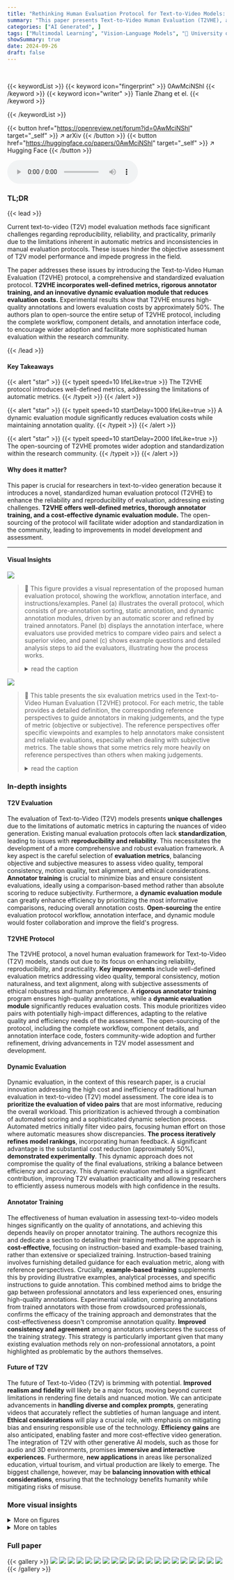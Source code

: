 ```yaml
---
title: "Rethinking Human Evaluation Protocol for Text-to-Video Models: Enhancing Reliability, Reproducibility, and Practicality"
summary: "This paper presents Text-to-Video Human Evaluation (T2VHE), a new protocol for evaluating text-to-video models, improving reliability, reproducibility, and practicality."
categories: ["AI Generated", ]
tags: ["Multimodal Learning", "Vision-Language Models", "🏢 University of California San Diego",]
showSummary: true
date: 2024-09-26
draft: false
---
```


<br>

{{< keywordList >}}
{{< keyword icon="fingerprint" >}} 0AwMciNShl {{< /keyword >}}
{{< keyword icon="writer" >}} Tianle Zhang et el. {{< /keyword >}}
 
{{< /keywordList >}}

{{< button href="https://openreview.net/forum?id=0AwMciNShl" target="_self" >}}
↗ arXiv
{{< /button >}}
{{< button href="https://huggingface.co/papers/0AwMciNShl" target="_self" >}}
↗ Hugging Face
{{< /button >}}



<audio controls>
    <source src="https://ai-paper-reviewer.com/0AwMciNShl/podcast.wav" type="audio/wav">
    Your browser does not support the audio element.
</audio>


### TL;DR


{{< lead >}}

Current text-to-video (T2V) model evaluation methods face significant challenges regarding reproducibility, reliability, and practicality, primarily due to the limitations inherent in automatic metrics and inconsistencies in manual evaluation protocols. These issues hinder the objective assessment of T2V model performance and impede progress in the field. 

The paper addresses these issues by introducing the Text-to-Video Human Evaluation (T2VHE) protocol, a comprehensive and standardized evaluation protocol.  **T2VHE incorporates well-defined metrics, rigorous annotator training, and an innovative dynamic evaluation module that reduces evaluation costs.** Experimental results show that T2VHE ensures high-quality annotations and lowers evaluation costs by approximately 50%. The authors plan to open-source the entire setup of T2VHE protocol, including the complete workflow, component details, and annotation interface code, to encourage wider adoption and facilitate more sophisticated human evaluation within the research community.

{{< /lead >}}


#### Key Takeaways

{{< alert "star" >}}
{{< typeit speed=10 lifeLike=true >}} The T2VHE protocol introduces well-defined metrics, addressing the limitations of automatic metrics. {{< /typeit >}}
{{< /alert >}}

{{< alert "star" >}}
{{< typeit speed=10 startDelay=1000 lifeLike=true >}} A dynamic evaluation module significantly reduces evaluation costs while maintaining annotation quality. {{< /typeit >}}
{{< /alert >}}

{{< alert "star" >}}
{{< typeit speed=10 startDelay=2000 lifeLike=true >}} The open-sourcing of T2VHE promotes wider adoption and standardization within the research community. {{< /typeit >}}
{{< /alert >}}

#### Why does it matter?
This paper is crucial for researchers in text-to-video generation because it introduces a novel, standardized human evaluation protocol (T2VHE) to enhance the reliability and reproducibility of evaluation, addressing existing challenges.  **T2VHE offers well-defined metrics, thorough annotator training, and a cost-effective dynamic evaluation module.**  The open-sourcing of the protocol will facilitate wider adoption and standardization in the community, leading to improvements in model development and assessment.

------
#### Visual Insights



![](https://ai-paper-reviewer.com/0AwMciNShl/figures_1_1.jpg)

> 🔼 This figure provides a visual representation of the proposed human evaluation protocol, showing the workflow, annotation interface, and instructions/examples. Panel (a) illustrates the overall protocol, which consists of pre-annotation sorting, static annotation, and dynamic annotation modules, driven by an automatic scorer and refined by trained annotators. Panel (b) displays the annotation interface, where evaluators use provided metrics to compare video pairs and select a superior video, and panel (c) shows example questions and detailed analysis steps to aid the evaluators, illustrating how the process works.
> <details>
> <summary>read the caption</summary>
> Figure 1: (a) An illustration of our human evaluation protocol. (b) The annotation interface, wherein annotators choose the superior video based on provided evaluation metrics. (c) Instruction and examples to guide used to the 'Video Quality' evaluation.
> </details>





![](https://ai-paper-reviewer.com/0AwMciNShl/tables_5_1.jpg)

> 🔼 This table presents the six evaluation metrics used in the Text-to-Video Human Evaluation (T2VHE) protocol. For each metric, the table provides a detailed definition, the corresponding reference perspectives to guide annotators in making judgements, and the type of metric (objective or subjective).  The reference perspectives offer specific viewpoints and examples to help annotators make consistent and reliable evaluations, especially when dealing with subjective metrics. The table shows that some metrics rely more heavily on reference perspectives than others when making judgements.
> <details>
> <summary>read the caption</summary>
> Table 1: Comprehensive evaluation criteria for T2V models. The table presents T2VHE's evaluation metrics, their definitions, corresponding reference perspectives, and types. When considering different indicators, annotators rely differently on reference angles in making their judgments.
> </details>





### In-depth insights


#### T2V Evaluation
The evaluation of Text-to-Video (T2V) models presents **unique challenges** due to the limitations of automatic metrics in capturing the nuances of video generation.  Existing manual evaluation protocols often lack **standardization**, leading to issues with **reproducibility and reliability**. This necessitates the development of a more comprehensive and robust evaluation framework. A key aspect is the careful selection of **evaluation metrics**, balancing objective and subjective measures to assess video quality, temporal consistency, motion quality, text alignment, and ethical considerations.  **Annotator training** is crucial to minimize bias and ensure consistent evaluations, ideally using a comparison-based method rather than absolute scoring to reduce subjectivity.  Furthermore, a **dynamic evaluation module** can greatly enhance efficiency by prioritizing the most informative comparisons, reducing overall annotation costs.  **Open-sourcing** the entire evaluation protocol workflow, annotation interface, and dynamic module would foster collaboration and improve the field's progress.

#### T2VHE Protocol
The T2VHE protocol, a novel human evaluation framework for Text-to-Video (T2V) models, stands out due to its focus on enhancing reliability, reproducibility, and practicality.  **Key improvements** include well-defined evaluation metrics addressing video quality, temporal consistency, motion naturalness, and text alignment, along with subjective assessments of ethical robustness and human preference.  A **rigorous annotator training** program ensures high-quality annotations, while a **dynamic evaluation module** significantly reduces evaluation costs.  This module prioritizes video pairs with potentially high-impact differences, adapting to the relative quality and efficiency needs of the assessment. The open-sourcing of the protocol, including the complete workflow, component details, and annotation interface code, fosters community-wide adoption and further refinement, driving advancements in T2V model assessment and development.

#### Dynamic Evaluation
Dynamic evaluation, in the context of this research paper, is a crucial innovation addressing the high cost and inefficiency of traditional human evaluation in text-to-video (T2V) model assessment.  The core idea is to **prioritize the evaluation of video pairs** that are most informative, reducing the overall workload. This prioritization is achieved through a combination of automated scoring and a sophisticated dynamic selection process.  Automated metrics initially filter video pairs, focusing human effort on those where automatic measures show discrepancies.  **The process iteratively refines model rankings**, incorporating human feedback.  A significant advantage is the substantial cost reduction (approximately 50%), **demonstrated experimentally**. This dynamic approach does not compromise the quality of the final evaluations, striking a balance between efficiency and accuracy.  This dynamic evaluation method is a significant contribution, improving T2V evaluation practicality and allowing researchers to efficiently assess numerous models with high confidence in the results.

#### Annotator Training
The effectiveness of human evaluation in assessing text-to-video models hinges significantly on the quality of annotations, and achieving this depends heavily on proper annotator training.  The authors recognize this and dedicate a section to detailing their training methods.  The approach is **cost-effective**, focusing on instruction-based and example-based training, rather than extensive or specialized training.  Instruction-based training involves furnishing detailed guidance for each evaluation metric, along with reference perspectives.  Crucially, **example-based training** supplements this by providing illustrative examples, analytical processes, and specific instructions to guide annotation. This combined method aims to bridge the gap between professional annotators and less experienced ones, ensuring high-quality annotations. Experimental validation, comparing annotations from trained annotators with those from crowdsourced professionals, confirms the efficacy of the training approach and demonstrates that the cost-effectiveness doesn't compromise annotation quality.  **Improved consistency and agreement** among annotators underscores the success of the training strategy. This strategy is particularly important given that many existing evaluation methods rely on non-professional annotators, a point highlighted as problematic by the authors themselves.

#### Future of T2V
The future of Text-to-Video (T2V) is brimming with potential.  **Improved realism and fidelity** will likely be a major focus, moving beyond current limitations in rendering fine details and nuanced motion.  We can anticipate advancements in **handling diverse and complex prompts**, generating videos that accurately reflect the subtleties of human language and intent.  **Ethical considerations** will play a crucial role, with emphasis on mitigating bias and ensuring responsible use of the technology.  **Efficiency gains** are also anticipated, enabling faster and more cost-effective video generation.   The integration of T2V with other generative AI models, such as those for audio and 3D environments, promises **immersive and interactive experiences**.  Furthermore, **new applications** in areas like personalized education, virtual tourism, and virtual production are likely to emerge.  The biggest challenge, however, may be **balancing innovation with ethical considerations**, ensuring that the technology benefits humanity while mitigating risks of misuse.


### More visual insights

<details>
<summary>More on figures
</summary>


![](https://ai-paper-reviewer.com/0AwMciNShl/figures_8_1.jpg)

> 🔼 This figure presents a comparison of the scores and rankings of five different text-to-video (T2V) models across six evaluation dimensions: Video Quality, Temporal Quality, Motion Quality, Text Alignment, Ethical Robustness, and Human Preference.  The scores are shown for three different groups of annotators: pre-training laboratory-recruited annotators (LRAs), Amazon Mechanical Turk (AMT) annotators, and post-training LRAs.  A fourth set of results is included showing the impact of the dynamic evaluation module on the post-training LRAs' evaluations.  The radar charts allow for a visual comparison of the relative strengths and weaknesses of each model across the different evaluation dimensions and annotator groups.
> <details>
> <summary>read the caption</summary>
> Figure 2: Scores and rankings of models across various dimensions for pre-training LRAs, AMT Annotators, and Post-training LRAs. Post-training LRAs (Dyn) refers to the annotation results of Post-training LRAs using the dynamic evaluation component.
> </details>



![](https://ai-paper-reviewer.com/0AwMciNShl/figures_9_1.jpg)

> 🔼 This figure compares the number of annotations needed for traditional pairwise comparison protocols versus the proposed protocol with a dynamic evaluation module.  The left panel shows a plot demonstrating the drastically reduced annotation requirements of the dynamic approach as the number of models increases. The right panel provides box plots showing score estimations across six different video quality metrics (Video Quality, Temporal Quality, Motion Quality, Text Alignment, Ethical Robustness, Human Preference) for five different models.  The box plots illustrate the median, interquartile range, and 95% confidence intervals of the estimates, showing the relative performance of each model across the different metrics.
> <details>
> <summary>read the caption</summary>
> Figure 3: The left figure shows how the number of annotations required for different protocols. The right figure represents model score estimations across different metrics. Each boxplot illustrates the median, interquartile range, and 95% confidence intervals of the estimates.
> </details>



![](https://ai-paper-reviewer.com/0AwMciNShl/figures_27_1.jpg)

> 🔼 This figure illustrates the proposed human evaluation protocol. (a) shows the overall workflow of the protocol, including pre-annotation sorting, static annotation, and dynamic annotation stages. (b) shows the annotation interface where human annotators compare video pairs and select the better one based on provided metrics. (c) provides detailed instructions and examples for annotators to assess 'Video Quality'.
> <details>
> <summary>read the caption</summary>
> Figure 1: (a) An illustration of our human evaluation protocol. (b) The annotation interface, wherein annotators choose the superior video based on provided evaluation metrics. (c) Instruction and examples to guide used to the 'Video Quality' evaluation.
> </details>



![](https://ai-paper-reviewer.com/0AwMciNShl/figures_28_1.jpg)

> 🔼 This figure provides a visual overview of the proposed Text-to-Video Human Evaluation (T2VHE) protocol.  Panel (a) shows a flowchart illustrating the protocol's workflow: pre-annotation sorting using automated scores, static annotation, dynamic annotation (where only videos with significant score differences are annotated), and the final automatic scoring. Panel (b) displays the annotation interface, showing video pairs to compare and buttons for annotator selection. Panel (c) shows example prompts and detailed instructions/evaluation criteria to guide the annotators when evaluating 'Video Quality' and other metrics.
> <details>
> <summary>read the caption</summary>
> Figure 1: (a) An illustration of our human evaluation protocol. (b) The annotation interface, wherein annotators choose the superior video based on provided evaluation metrics. (c) Instruction and examples to guide used to the 'Video Quality' evaluation.
> </details>



![](https://ai-paper-reviewer.com/0AwMciNShl/figures_29_1.jpg)

> 🔼 This figure shows three aspects of the Text-to-Video Human Evaluation (T2VHE) protocol.  (a) illustrates the overall workflow, including pre-annotation sorting, static annotation, and dynamic annotation components. (b) displays the annotation interface that annotators use.  This interface presents pairs of videos and allows annotators to select the superior video according to the provided metrics. (c) gives examples of instructions and examples to guide annotators in using the protocol, specifically in relation to 'Video Quality' evaluation.  These instructions emphasize how to assess realism and aesthetic appeal.
> <details>
> <summary>read the caption</summary>
> Figure 1: (a) An illustration of our human evaluation protocol. (b) The annotation interface, wherein annotators choose the superior video based on provided evaluation metrics. (c) Instruction and examples to guide used to the 'Video Quality' evaluation.
> </details>



![](https://ai-paper-reviewer.com/0AwMciNShl/figures_29_2.jpg)

> 🔼 This figure provides a visual representation of the Text-to-Video Human Evaluation (T2VHE) protocol. Panel (a) shows a flowchart of the protocol's workflow. Panel (b) displays the interface used by human evaluators to compare videos based on various metrics. Panel (c) shows detailed instructions and examples provided to help evaluators make consistent and reliable judgments of video quality.
> <details>
> <summary>read the caption</summary>
> Figure 1: (a) An illustration of our human evaluation protocol. (b) The annotation interface, wherein annotators choose the superior video based on provided evaluation metrics. (c) Instruction and examples to guide used to the 'Video Quality' evaluation.
> </details>



![](https://ai-paper-reviewer.com/0AwMciNShl/figures_30_1.jpg)

> 🔼 This figure provides a visual representation of the Text-to-Video Human Evaluation (T2VHE) protocol.  (a) shows the overall workflow, highlighting pre-annotation sorting, static and dynamic annotation stages, and the automatic scorer. (b) displays the user interface where annotators compare video pairs and make judgments based on provided metrics (Video Quality, Temporal Quality, Motion Quality, Text Alignment, Ethical Robustness, Human Preference). (c) gives specific instructions and example prompts to guide annotators in evaluating 'Video Quality'.  The figure illustrates the protocol's structured approach to ensure reliable and consistent human evaluations.
> <details>
> <summary>read the caption</summary>
> Figure 1: (a) An illustration of our human evaluation protocol. (b) The annotation interface, wherein annotators choose the superior video based on provided evaluation metrics. (c) Instruction and examples to guide used to the 'Video Quality' evaluation.
> </details>



![](https://ai-paper-reviewer.com/0AwMciNShl/figures_30_2.jpg)

> 🔼 This figure shows the cumulative number of prompts for each category at different points in the sorting process.  The x-axis represents the overall number of video pairs considered, while the y-axis shows the count of prompts from each category. The line graph illustrates how the number of prompts for each category increases as the sorting process progresses, reflecting their relative importance and difficulty in automated evaluation.  Categories with steeper curves indicate a higher frequency of occurrence earlier in the sorting process, suggesting they were more easily differentiated by the algorithm.
> <details>
> <summary>read the caption</summary>
> Figure 9: The number of prompts corresponding to each category for different locations at the sorted video pairs.
> </details>



</details>




<details>
<summary>More on tables
</summary>


![](https://ai-paper-reviewer.com/0AwMciNShl/tables_6_1.jpg)
> 🔼 This table compares the inter-annotator agreement (IAA) scores, using Krippendorff's alpha, across different annotator groups for various evaluation metrics (Video Quality, Temporal Quality, Motion Quality, Text Alignment, Ethical Robustness, Human Preference).  The groups compared are: AMT and pre-training LRAs, AMT and post-training LRAs, and AMT annotators alone.  Higher IAA values indicate stronger agreement between annotators, suggesting higher annotation quality and reliability. The table shows a significant improvement in IAA after the post-training of LRAs, bringing their scores closer to those of the AMT annotators.
> <details>
> <summary>read the caption</summary>
> Table 2: Comparison of annotation consensus under different annotator qualifications. We compute Krippendorff's a [47] as an IAA measure. Higher values represent more consensus among annotators.
> </details>

![](https://ai-paper-reviewer.com/0AwMciNShl/tables_8_1.jpg)
> 🔼 This table compares the inter-annotator agreement (IAA), measured using Krippendorff's alpha, across three groups of annotators: AMT annotators (professional crowdworkers), pre-training LRAs (laboratory-recruited annotators before training), and post-training LRAs (laboratory-recruited annotators after training).  Higher values of Krippendorff's alpha indicate better agreement among annotators for a given metric. The table shows that post-training LRAs achieve much higher consensus for all the evaluation metrics (Video Quality, Temporal Quality, Motion Quality, Text Alignment, Ethical Robustness, and Human Preference) compared to the pre-training LRAs.  This highlights the significant impact of the training program on improving the quality and reliability of human evaluations.
> <details>
> <summary>read the caption</summary>
> Table 2: Comparison of annotation consensus under different annotator qualifications. We compute Krippendorff's α [47] as an IAA measure. Higher values represent more consensus among annotators.
> </details>

![](https://ai-paper-reviewer.com/0AwMciNShl/tables_8_2.jpg)
> 🔼 This table shows the number of video pairs that were excluded from the human evaluation process by the dynamic evaluation module. The model pairs are grouped by the two models being compared.  The dynamic evaluation module prioritizes the annotation of video pairs considered more deserving of manual evaluation during the static annotation phase and discards those with less significance based on the differences in model scores. The 'Count' column indicates how many times each pair was discarded across different evaluation metrics. This illustrates how the dynamic module optimizes annotation efficiency by reducing unnecessary manual annotations.
> <details>
> <summary>read the caption</summary>
> Table 4: Type and number of model pairs discarded in dynamic evaluation.
> </details>

![](https://ai-paper-reviewer.com/0AwMciNShl/tables_23_1.jpg)
> 🔼 This table presents a comparison of the scores and rankings of five different text-to-video (T2V) models across six evaluation metrics (Video Quality, Temporal Quality, Motion Quality, Text Alignment, Ethical Robustness, and Human Preference).  The comparison is made using three different groups of annotators: pre-trained laboratory-recruited annotators (LRAs), Amazon Mechanical Turk (AMT) annotators, and post-trained LRAs.  Additionally, it includes results from post-trained LRAs using a dynamic evaluation module (Dyn), which aims to optimize annotation efficiency.  Higher scores indicate better model performance in each metric.  The ranking (in parentheses) shows the model's relative position among the five models for each metric and annotator group.
> <details>
> <summary>read the caption</summary>
> Table 5: Scores and rankings of models across various dimensions for pre-training LRAs, AMT Annotators, and Post-training LRAs. Post-training LRAs (Dyn) refer to the annotation results of Post-training LRAs using the dynamic evaluation component. A higher score represents a better performance of the model on that dimension.
> </details>

![](https://ai-paper-reviewer.com/0AwMciNShl/tables_25_1.jpg)
> 🔼 This table presents a comparison of the scores and rankings of five different text-to-video (T2V) models across six evaluation metrics.  Three types of annotators were used: AMT annotators (trained and compensated), pre-training LRAs (laboratory-recruited annotators with minimal training), and post-training LRAs (laboratory-recruited annotators with comprehensive training).  The table shows how the scores and rankings vary based on the annotator type and the specific evaluation metric, allowing for an analysis of model performance consistency and the impact of annotator training.
> <details>
> <summary>read the caption</summary>
> Table 5: Scores and rankings of models across various dimensions for pre-training LRAs, AMT Annotators, and Post-training LRAs. Post-training LRAs (Dyn) refer to the annotation results of Post-training LRAs using the dynamic evaluation component. A higher score represents a better performance of the model on that dimension.
> </details>

![](https://ai-paper-reviewer.com/0AwMciNShl/tables_26_1.jpg)
> 🔼 This table presents a comparison of the scores and rankings of five different text-to-video (T2V) models across six evaluation metrics (Video Quality, Temporal Quality, Motion Quality, Text Alignment, Ethical Robustness, Human Preference) using three different groups of annotators: AMT annotators, pre-training LRAs, and post-training LRAs.  It also shows the results for the post-training LRAs when using the dynamic evaluation module.  Higher scores indicate better performance on the metric.
> <details>
> <summary>read the caption</summary>
> Table 5: Scores and rankings of models across various dimensions for pre-training LRAs, AMT Annotators, and Post-training LRAs. Post-training LRAs (Dyn) refer to the annotation results of Post-training LRAs using the dynamic evaluation component. A higher score represents a better performance of the model on that dimension.
> </details>

![](https://ai-paper-reviewer.com/0AwMciNShl/tables_31_1.jpg)
> 🔼 This table presents the results of human evaluation for the 'Animal' prompt category.  It shows the average scores and rankings of five different text-to-video models (Gen2, Pika, Latte, TF-T2V, and Videocrafter2) across six evaluation metrics: Video Quality, Temporal Quality, Motion Quality, Text Alignment, Ethical Robustness, and Human Preference.  The numbers in parentheses indicate the ranking of each model for that specific metric.
> <details>
> <summary>read the caption</summary>
> Table 8: Prompt Category - Animal
> </details>

![](https://ai-paper-reviewer.com/0AwMciNShl/tables_31_2.jpg)
> 🔼 This table presents a comparison of the scores and rankings of five different text-to-video (T2V) models across six evaluation dimensions.  The scores are averages from three different groups of annotators: those who received pre-training, those who used Amazon Mechanical Turk (AMT), and those with post-training. The 'Dyn' column indicates scores from post-training annotators who used a dynamic evaluation module, a new efficiency enhancement proposed in the paper.  The table helps to demonstrate the consistency of the proposed evaluation method across different annotator groups and highlights which models perform best in each dimension, offering a nuanced view of each model's strengths and weaknesses.
> <details>
> <summary>read the caption</summary>
> Table 5: Scores and rankings of models across various dimensions for pre-training LRAs, AMT Annotators, and Post-training LRAs. Post-training LRAs (Dyn) refer to the annotation results of Post-training LRAs using the dynamic evaluation component. A higher score represents a better performance of the model on that dimension.
> </details>

![](https://ai-paper-reviewer.com/0AwMciNShl/tables_31_3.jpg)
> 🔼 This table presents the scores and rankings of five different text-to-video (T2V) models across six evaluation metrics: Video Quality, Temporal Quality, Motion Quality, Text Alignment, Ethical Robustness, and Human Preference.  The scores are obtained from three different groups of annotators: AMT annotators, pre-trained laboratory-recruited annotators (LRAs), and post-trained LRAs.  The table also shows a comparison of results when using a dynamic evaluation module (Post-training LRAs (Dyn)). Higher scores indicate better performance on the given metric.
> <details>
> <summary>read the caption</summary>
> Table 5: Scores and rankings of models across various dimensions for pre-training LRAs, AMT Annotators, and Post-training LRAs. Post-training LRAs (Dyn) refer to the annotation results of Post-training LRAs using the dynamic evaluation component. A higher score represents a better performance of the model on that dimension.
> </details>

![](https://ai-paper-reviewer.com/0AwMciNShl/tables_31_4.jpg)
> 🔼 This table presents a comparison of the scores and rankings of five different text-to-video (T2V) models across six evaluation metrics.  Three different groups of annotators were used: AMT annotators, pre-training LRAs, and post-training LRAs.  Post-training LRAs (Dyn) refers to the results when the dynamic evaluation component was used, which aims to reduce annotation cost.  Each metric assesses a different aspect of T2V model quality, such as video quality, temporal quality, motion quality, text alignment, ethical robustness, and human preference.  The numbers in parentheses show the rank of each model for each metric.
> <details>
> <summary>read the caption</summary>
> Table 5: Scores and rankings of models across various dimensions for pre-training LRAs, AMT Annotators, and Post-training LRAs. Post-training LRAs (Dyn) refer to the annotation results of Post-training LRAs using the dynamic evaluation component. A higher score represents a better performance of the model on that dimension.
> </details>

![](https://ai-paper-reviewer.com/0AwMciNShl/tables_32_1.jpg)
> 🔼 This table presents a comparison of the scores and rankings of five different text-to-video (T2V) models across six evaluation metrics: Video Quality, Temporal Quality, Motion Quality, Text Alignment, Ethical Robustness, and Human Preference.  The scores are obtained from three groups of annotators: AMT Annotators, pre-training LRAs, and post-training LRAs.  A separate column shows the results for post-training LRAs who used the dynamic evaluation module.  Higher scores indicate better model performance on each metric.
> <details>
> <summary>read the caption</summary>
> Table 5: Scores and rankings of models across various dimensions for pre-training LRAs, AMT Annotators, and Post-training LRAs. Post-training LRAs (Dyn) refer to the annotation results of Post-training LRAs using the dynamic evaluation component. A higher score represents a better performance of the model on that dimension.
> </details>

![](https://ai-paper-reviewer.com/0AwMciNShl/tables_32_2.jpg)
> 🔼 This table presents a comparison of the scores and rankings of five different text-to-video (T2V) models across six evaluation dimensions: Video Quality, Temporal Quality, Motion Quality, Text Alignment, Ethical Robustness, and Human Preference.  The comparison is made across three groups of annotators: AMT Annotators, pre-training LRAs, and post-training LRAs.  The table also includes a separate column for Post-training LRAs who used the dynamic evaluation module. A higher score indicates better performance on that particular metric.
> <details>
> <summary>read the caption</summary>
> Table 5: Scores and rankings of models across various dimensions for pre-training LRAs, AMT Annotators, and Post-training LRAs. Post-training LRAs (Dyn) refer to the annotation results of Post-training LRAs using the dynamic evaluation component. A higher score represents a better performance of the model on that dimension.
> </details>

![](https://ai-paper-reviewer.com/0AwMciNShl/tables_32_3.jpg)
> 🔼 This table presents a comparison of the scores and rankings of five different text-to-video (T2V) models across six evaluation metrics (Video Quality, Temporal Quality, Motion Quality, Text Alignment, Ethical Robustness, Human Preference).  The comparison is made across three different groups of annotators:  AMT annotators (trained Amazon Mechanical Turk workers), pre-training LRAs (laboratory-recruited annotators before training), and post-training LRAs (laboratory-recruited annotators after training). A fourth group, Post-training LRAs (Dyn), used the dynamic evaluation module for efficiency. Higher scores indicate better performance on each metric.
> <details>
> <summary>read the caption</summary>
> Table 5: Scores and rankings of models across various dimensions for pre-training LRAs, AMT Annotators, and Post-training LRAs. Post-training LRAs (Dyn) refer to the annotation results of Post-training LRAs using the dynamic evaluation component. A higher score represents a better performance of the model on that dimension.
> </details>

![](https://ai-paper-reviewer.com/0AwMciNShl/tables_32_4.jpg)
> 🔼 This table presents the scores and rankings of five different text-to-video (T2V) models across six evaluation metrics: Video Quality, Temporal Quality, Motion Quality, Text Alignment, Ethical Robustness, and Human Preference.  The scores are based on evaluations from three types of annotators: AMT annotators, pre-training LRAs, and post-training LRAs.  The table also includes a comparison for post-training LRAs using the dynamic evaluation module.
> <details>
> <summary>read the caption</summary>
> Table 5: Scores and rankings of models across various dimensions for pre-training LRAs, AMT Annotators, and Post-training LRAs. Post-training LRAs (Dyn) refer to the annotation results of Post-training LRAs using the dynamic evaluation component. A higher score represents a better performance of the model on that dimension.
> </details>

</details>




### Full paper

{{< gallery >}}
<img src="https://ai-paper-reviewer.com/0AwMciNShl/1.png" class="grid-w50 md:grid-w33 xl:grid-w25" />
<img src="https://ai-paper-reviewer.com/0AwMciNShl/2.png" class="grid-w50 md:grid-w33 xl:grid-w25" />
<img src="https://ai-paper-reviewer.com/0AwMciNShl/3.png" class="grid-w50 md:grid-w33 xl:grid-w25" />
<img src="https://ai-paper-reviewer.com/0AwMciNShl/4.png" class="grid-w50 md:grid-w33 xl:grid-w25" />
<img src="https://ai-paper-reviewer.com/0AwMciNShl/5.png" class="grid-w50 md:grid-w33 xl:grid-w25" />
<img src="https://ai-paper-reviewer.com/0AwMciNShl/6.png" class="grid-w50 md:grid-w33 xl:grid-w25" />
<img src="https://ai-paper-reviewer.com/0AwMciNShl/7.png" class="grid-w50 md:grid-w33 xl:grid-w25" />
<img src="https://ai-paper-reviewer.com/0AwMciNShl/8.png" class="grid-w50 md:grid-w33 xl:grid-w25" />
<img src="https://ai-paper-reviewer.com/0AwMciNShl/9.png" class="grid-w50 md:grid-w33 xl:grid-w25" />
<img src="https://ai-paper-reviewer.com/0AwMciNShl/10.png" class="grid-w50 md:grid-w33 xl:grid-w25" />
<img src="https://ai-paper-reviewer.com/0AwMciNShl/11.png" class="grid-w50 md:grid-w33 xl:grid-w25" />
<img src="https://ai-paper-reviewer.com/0AwMciNShl/12.png" class="grid-w50 md:grid-w33 xl:grid-w25" />
<img src="https://ai-paper-reviewer.com/0AwMciNShl/13.png" class="grid-w50 md:grid-w33 xl:grid-w25" />
<img src="https://ai-paper-reviewer.com/0AwMciNShl/14.png" class="grid-w50 md:grid-w33 xl:grid-w25" />
<img src="https://ai-paper-reviewer.com/0AwMciNShl/15.png" class="grid-w50 md:grid-w33 xl:grid-w25" />
<img src="https://ai-paper-reviewer.com/0AwMciNShl/16.png" class="grid-w50 md:grid-w33 xl:grid-w25" />
<img src="https://ai-paper-reviewer.com/0AwMciNShl/17.png" class="grid-w50 md:grid-w33 xl:grid-w25" />
<img src="https://ai-paper-reviewer.com/0AwMciNShl/18.png" class="grid-w50 md:grid-w33 xl:grid-w25" />
<img src="https://ai-paper-reviewer.com/0AwMciNShl/19.png" class="grid-w50 md:grid-w33 xl:grid-w25" />
<img src="https://ai-paper-reviewer.com/0AwMciNShl/20.png" class="grid-w50 md:grid-w33 xl:grid-w25" />
{{< /gallery >}}
